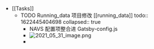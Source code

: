 - [[Tasks]]
	- TODO Running_data 项目修改 [[running_data]]
	  todo:: 1622445404698
	  collapsed:: true
		- NAVS 配置项整合进 Gatsby-config.js
		- ![2021_05_31_image.png](https://cdn.logseq.com/%2F2b341d04-37ec-4bd4-ad24-dd7eaf6f1744765140e9-6b11-4dcd-99b9-9036ba9c93e12021_05_31_image.png?Expires=4776045737&Signature=Nm6oT5EUcFznsxLVgs0RFk6wS7k8aV-roW6X~QKiG9h4K3GKkW4HqlXurmYPSL75da9wLxDT0WIiJst0KA3B6BjjZ4Jp4dnSk2JDEU-xO3a~eygLM0LCRvIF1U1Oq2gHBVHVTcnuTCoO6W05NVQDHwzu74X8cfUf51DspfjoM7U7evtFQ2tUr-AjU24pd4tEgvPfyWSw9oNGhlof1KmgEfJ3sv6HlqAtrSkg295C5mq7TXkZYy0D4opHBM1u2ZXAegTTxs-zwQj9GCw2Ser4TobyUQ39HL0e6jF7FkSwOJgcZvJR6R4Hm4uJNmyV2Kt9Qi2oVFMh8JWbAhLS8TL8jw__&Key-Pair-Id=APKAJE5CCD6X7MP6PTEA)
		-